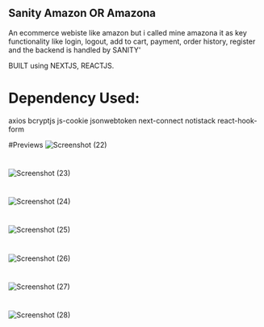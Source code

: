 ## Sanity Amazon OR Amazona

An ecommerce webiste like amazon but i called mine amazona it as key functionality like login, logout, add to cart, payment, order history, register and the backend is handled by SANITY'

BUILT using NEXTJS, REACTJS.

# Dependency Used:
axios
bcryptjs
js-cookie
jsonwebtoken
next-connect
notistack
react-hook-form

#Previews 
![Screenshot (22)](https://user-images.githubusercontent.com/69997576/194764950-4332203c-e4c3-45e0-9735-f91ed2bbd3e9.png)
#
![Screenshot (23)](https://user-images.githubusercontent.com/69997576/194764972-c6c10d50-f474-46d3-bacf-6bfd90ba9ae4.png)
#
![Screenshot (24)](https://user-images.githubusercontent.com/69997576/194764979-5482d284-1964-45e0-8402-d5229cc581e9.png)
#
![Screenshot (25)](https://user-images.githubusercontent.com/69997576/194764982-f140b177-e98e-494f-8803-362c21a89fdd.png)
#
![Screenshot (26)](https://user-images.githubusercontent.com/69997576/194764988-be5faef3-090b-47e2-af4d-44a5d82facbe.png)
#
![Screenshot (27)](https://user-images.githubusercontent.com/69997576/194764993-9d45b9fa-6cc5-4686-9196-89d9f5ca8f8b.png)
#
![Screenshot (28)](https://user-images.githubusercontent.com/69997576/194765002-cae0e521-da12-4300-86a8-b5e7271ff790.png)
